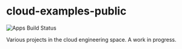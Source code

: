 # cloud-examples-public

![Apps Build Status](https://github.com/JustCloudOps/cloud-examples-public/actions/workflows/build.yml/badge.svg)



Various projects in the cloud engineering space. A work in progress. 